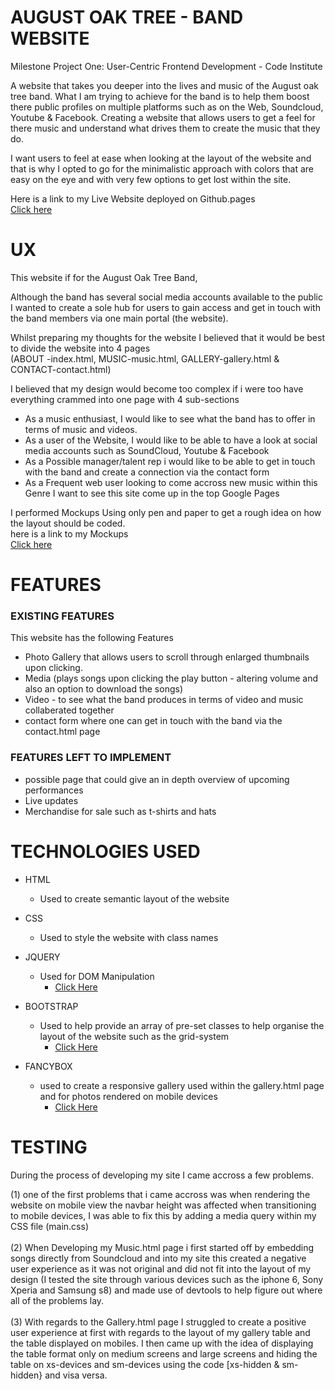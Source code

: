# AUGUST OAK TREE - BAND WEBSITE

Milestone Project One: User-Centric Frontend Development - Code Institute

A website that takes you deeper into the lives and music of the August oak tree band.
What I am trying to achieve for the band is to help them boost there public profiles on multiple platforms such as on the Web, Soundcloud,
Youtube & Facebook. Creating a website that allows users to get a feel for there music and understand what drives them to create the music 
that they do. 

I want users to feel at ease when looking at the layout of the website and that is why I opted to go for the minimalistic approach with
colors that are easy on the eye and with very few options to get lost within the site.

Here is a link to my Live Website deployed on Github.pages <br>
[Click here](https://mattyturn95.github.io/august-oak-tree-milestone-project/index.html)

# UX

This website if for the August Oak Tree Band,

Although the band has several social media accounts available to the public I wanted to create a sole hub for users to gain access and
get in touch with the band members via one main portal (the website).

Whilst preparing my thoughts for the website I believed that it would be best to divide the website into 4 pages<br>
 (ABOUT -index.html, MUSIC-music.html, GALLERY-gallery.html & CONTACT-contact.html) 

 I believed that my design would become too complex if i were too have everything crammed into one page with 4 sub-sections
 <br>
 * As a music enthusiast, I would like to see what the band has to offer in terms of music and videos.
 * As a user of the Website, I would like to be able to have a look at social media accounts such as SoundCloud, Youtube & Facebook
 * As a Possible manager/talent rep i would like to be able to get in touch with the band and create a connection via the contact form
 * As a Frequent web user looking to come accross new music within this Genre I want to see this site come up in the top Google Pages

 I performed Mockups Using only pen and paper to get a rough idea on how the layout should be coded. <br>
 here is a link to my Mockups <br>
 [Click here](https://github.com/mattyturn95/august-oak-tree-milestone-project/tree/master/mockups)

 # FEATURES

 ### EXISTING FEATURES ###

 This website has the following Features <br>
 * Photo Gallery that allows users to scroll through enlarged thumbnails upon clicking.
 * Media (plays songs upon clicking the play button - altering volume and also an option to download the songs)
 * Video - to see what the band produces in terms of video and music collaberated together
 * contact form where one can get in touch with the band via the contact.html page

 ### FEATURES LEFT TO IMPLEMENT ###

 * possible page that could give an in depth overview of upcoming performances
 * Live updates 
 * Merchandise for sale such as t-shirts and hats

 # TECHNOLOGIES USED

 * HTML
   * Used to create semantic layout of the website

 * CSS
   * Used to style the website with class names

 * JQUERY
   * Used for DOM Manipulation
     * [Click Here](https://jquery.com/)

 * BOOTSTRAP
   * Used to help provide an array of pre-set classes to help organise the layout of the website such as the grid-system
     * [Click Here](https://getbootstrap.com/)

 * FANCYBOX
   * used to create a responsive gallery used within the gallery.html page and for photos rendered on mobile devices
     * [Click Here](http://fancyapps.com/fancybox/3/)


  # TESTING

  During the process of developing my site I came accross a few problems.

 (1) one of the first problems that i came accross was when rendering the website on mobile view the navbar height was affected when transitioning
  to mobile devices, I was able to fix this by adding a media query within my CSS file (main.css)
  <br>
  <br>
 (2) When Developing my Music.html page i first started off by embedding songs directly from Soundcloud and into my site
 this created a negative user experience as it was not original and did not fit into the layout of my design (I tested the site through various devices
 such as the iphone 6, Sony Xperia and Samsung s8) and made use of devtools to help figure out where all of the problems lay.
 <br>
 <br>
 (3) With regards to the Gallery.html page I struggled to create a positive user experience at first with regards to the layout of 
  my gallery table and the table displayed on mobiles. I then came up with the idea of displaying the table format only on medium screens and large screens
  and hiding the table on xs-devices and sm-devices using the code [xs-hidden & sm-hidden} and visa versa.